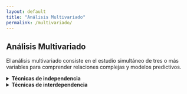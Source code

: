 ```yaml
---
layout: default
title: "Análisis Multivariado"
permalink: /multivariado/
---
```


<section class="contenido">
  <h2>Análisis Multivariado</h2>
  <p>
    El análisis multivariado consiste en el estudio simultáneo de tres o más variables 
    para comprender relaciones complejas y modelos predictivos.
  </p>

  <details>
    <summary><strong>Técnicas de independencia</strong></summary>
    <ul>
      <li>Regresión lineal múltiple</li>
      <li>Regresión logística múltiple</li>
      <li>ANCOVA</li>
      <li>MANOVA</li>
    </ul>
  </details>

  <details>
    <summary><strong>Técnicas de interdependencia</strong></summary>
    <ul>
      <li>Análisis Factorial Exploratorio (AFE)</li>
      <li>Análisis Factorial Confirmatorio (AFC)</li>
      <li>Teoría de Respuesta al Ítem (TRI)</li>
      <li>Modelos de Ecuaciones Estructurales (SEM)</li>
      <li>Análisis de Clúster</li>
      <li>Análisis de Clases Latentes</li>
    </ul>
  </details>
</section>
